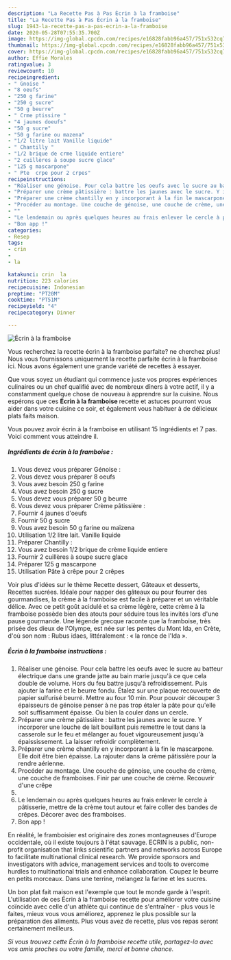 ```yaml
---
description: "La Recette Pas à Pas Écrin à la framboise"
title: "La Recette Pas à Pas Écrin à la framboise"
slug: 1943-la-recette-pas-a-pas-ecrin-a-la-framboise
date: 2020-05-28T07:55:35.700Z
image: https://img-global.cpcdn.com/recipes/e16828fabb96a457/751x532cq70/ecrin-a-la-framboise-photo-principale-de-la-recette.jpg
thumbnail: https://img-global.cpcdn.com/recipes/e16828fabb96a457/751x532cq70/ecrin-a-la-framboise-photo-principale-de-la-recette.jpg
cover: https://img-global.cpcdn.com/recipes/e16828fabb96a457/751x532cq70/ecrin-a-la-framboise-photo-principale-de-la-recette.jpg
author: Effie Morales
ratingvalue: 3
reviewcount: 10
recipeingredient:
- " Gnoise "
- "8 oeufs"
- "250 g farine"
- "250 g sucre"
- "50 g beurre"
- " Crme ptissire "
- "4 jaunes doeufs"
- "50 g sucre"
- "50 g farine ou mazena"
- "1/2 litre lait Vanille liquide"
- " Chantilly "
- "1/2 brique de crme liquide entiere"
- "2 cuillères à soupe sucre glace"
- "125 g mascarpone"
- " Pte  crpe pour 2 crpes"
recipeinstructions:
- "Réaliser une génoise. Pour cela battre les oeufs avec le sucre au batteur électrique dans une grande jatte au bain marie jusqu&#39;à ce que cela double de volume. Hors du feu battre jusqu&#39;à refroidissement. Puis ajouter la farine et le beurre fondu. Étalez sur une plaque recouverte de papier sulfurisé beurré. Mettre au four 10 min. Pour pouvoir découper 3 épaisseurs de génoise penser à ne pas trop étaler la pâte pour qu&#39;elle soit suffisamment épaisse. Ou bien la couler dans un cercle."
- "Préparer une crème pâtissière : battre les jaunes avec le sucre. Y incorporer une louche de lait bouillant puis remettre le tout dans la casserole sur le feu et mélanger au fouet vigoureusement jusqu&#39;à épaississement. La laisser refroidir complètement."
- "Préparer une crème chantilly en y incorporant à la fin le mascarpone. Elle doit être bien épaisse. La rajouter dans la crème pâtissière pour la rendre aérienne."
- "Procéder au montage. Une couche de génoise, une couche de crème, une couche de framboises. Finir par une couche de crème. Recouvrir d&#39;une crêpe"
- ""
- "Le lendemain ou après quelques heures au frais enlever le cercle à pâtisserie, mettre de la crème tout autour et faire coller des bandes de crêpes. Décorer avec des framboises."
- "Bon app !"
categories:
- Resep
tags:
- crin
- 
- la

katakunci: crin  la 
nutrition: 223 calories
recipecuisine: Indonesian
preptime: "PT20M"
cooktime: "PT51M"
recipeyield: "4"
recipecategory: Dinner

---
```



![Écrin à la framboise](https://img-global.cpcdn.com/recipes/e16828fabb96a457/751x532cq70/ecrin-a-la-framboise-photo-principale-de-la-recette.jpg)

Vous recherchez la recette écrin à la framboise parfaite? ne cherchez plus! Nous vous fournissons uniquement la recette parfaite écrin à la framboise ici. Nous avons également une grande variété de recettes à essayer.

Que vous soyez un étudiant qui commence juste vos propres expériences culinaires ou un chef qualifié avec de nombreux dîners à votre actif, il y a constamment quelque chose de nouveau à apprendre sur la cuisine. Nous espérons que ces <strong> Écrin à la framboise </strong> recette et astuces pourront vous aider dans votre cuisine ce soir, et également vous habituer à de délicieux plats faits maison.

<!--inarticleads1-->

Vous pouvez avoir écrin à la framboise en utilisant 15 Ingrédients et 7 pas. Voici comment vous atteindre il.

##### Ingrédients de écrin à la framboise :

1. Vous devez vous préparer  Génoise :
1. Vous devez vous préparer 8 oeufs
1. Vous avez besoin 250 g farine
1. Vous avez besoin 250 g sucre
1. Vous devez vous préparer 50 g beurre
1. Vous devez vous préparer  Crème pâtissière :
1. Fournir 4 jaunes d&#39;oeufs
1. Fournir 50 g sucre
1. Vous avez besoin 50 g farine ou maïzena
1. Utilisation 1/2 litre lait. Vanille liquide
1. Préparer  Chantilly :
1. Vous avez besoin 1/2 brique de crème liquide entiere
1. Fournir 2 cuillères à soupe sucre glace
1. Préparer 125 g mascarpone
1. Utilisation  Pâte à crêpe pour 2 crêpes


Voir plus d&#39;idées sur le thème Recette dessert, Gâteaux et desserts, Recettes sucrées. Idéale pour napper des gâteaux ou pour fourrer des gourmandises, la crème à la framboise est facile à préparer et un véritable délice. Avec ce petit goût acidulé et sa crème légère, cette crème à la framboise possède bien des atouts pour séduire tous les invités lors d&#39;une pause gourmande. Une légende grecque raconte que la framboise, très prisée des dieux de l&#39;Olympe, est née sur les pentes du Mont Ida, en Crète, d&#39;où son nom : Rubus idaes, littéralement : « la ronce de l&#39;Ida ». 

<!--inarticleads2-->

##### Écrin à la framboise instructions :

1. Réaliser une génoise. Pour cela battre les oeufs avec le sucre au batteur électrique dans une grande jatte au bain marie jusqu&#39;à ce que cela double de volume. Hors du feu battre jusqu&#39;à refroidissement. Puis ajouter la farine et le beurre fondu. Étalez sur une plaque recouverte de papier sulfurisé beurré. Mettre au four 10 min. Pour pouvoir découper 3 épaisseurs de génoise penser à ne pas trop étaler la pâte pour qu&#39;elle soit suffisamment épaisse. Ou bien la couler dans un cercle.
1. Préparer une crème pâtissière : battre les jaunes avec le sucre. Y incorporer une louche de lait bouillant puis remettre le tout dans la casserole sur le feu et mélanger au fouet vigoureusement jusqu&#39;à épaississement. La laisser refroidir complètement.
1. Préparer une crème chantilly en y incorporant à la fin le mascarpone. Elle doit être bien épaisse. La rajouter dans la crème pâtissière pour la rendre aérienne.
1. Procéder au montage. Une couche de génoise, une couche de crème, une couche de framboises. Finir par une couche de crème. Recouvrir d&#39;une crêpe
1. 
1. Le lendemain ou après quelques heures au frais enlever le cercle à pâtisserie, mettre de la crème tout autour et faire coller des bandes de crêpes. Décorer avec des framboises.
1. Bon app !


En réalité, le framboisier est originaire des zones montagneuses d&#39;Europe occidentale, où il existe toujours à l&#39;état sauvage. ECRIN is a public, non-profit organisation that links scientific partners and networks across Europe to facilitate multinational clinical research. We provide sponsors and investigators with advice, management services and tools to overcome hurdles to multinational trials and enhance collaboration. Coupez le beurre en petits morceaux. Dans une terrine, mélangez la farine et les sucres. 

<!--inarticleads1-->

<p>
Un bon plat fait maison est l'exemple que tout le monde garde à l'esprit. L'utilisation de ces Écrin à la framboise recette pour améliorer votre cuisine coïncide avec celle d'un athlète qui continue de s'entraîner - plus vous le faites, mieux vous vous améliorez, apprenez le plus possible sur la préparation des aliments. Plus vous avez de recette, plus vos repas seront certainement meilleurs.
</p>

<p>
<i>Si vous trouvez cette Écrin à la framboise recette utile, partagez-la avec vos amis proches ou votre famille, merci et bonne chance.</i>
</p>
